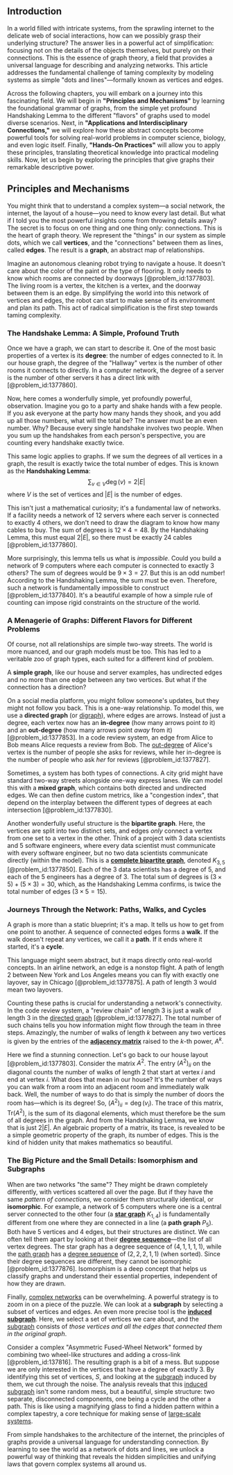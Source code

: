 ## Introduction
In a world filled with intricate systems, from the sprawling internet to the delicate web of social interactions, how can we possibly grasp their underlying structure? The answer lies in a powerful act of simplification: focusing not on the details of the objects themselves, but purely on their connections. This is the essence of graph theory, a field that provides a universal language for describing and analyzing networks. This article addresses the fundamental challenge of taming complexity by modeling systems as simple "dots and lines"—formally known as vertices and edges.

Across the following chapters, you will embark on a journey into this fascinating field. We will begin in **"Principles and Mechanisms"** by learning the foundational grammar of graphs, from the simple yet profound Handshaking Lemma to the different "flavors" of graphs used to model diverse scenarios. Next, in **"Applications and Interdisciplinary Connections,"** we will explore how these abstract concepts become powerful tools for solving real-world problems in computer science, biology, and even logic itself. Finally, **"Hands-On Practices"** will allow you to apply these principles, translating theoretical knowledge into practical modeling skills. Now, let us begin by exploring the principles that give graphs their remarkable descriptive power.

## Principles and Mechanisms

You might think that to understand a complex system—a social network, the internet, the layout of a house—you need to know every last detail. But what if I told you the most powerful insights come from throwing details away? The secret is to focus on one thing and one thing only: connections. This is the heart of graph theory. We represent the "things" in our system as simple dots, which we call **vertices**, and the "connections" between them as lines, called **edges**. The result is a **graph**, an abstract map of relationships.

Imagine an autonomous cleaning robot trying to navigate a house. It doesn't care about the color of the paint or the type of flooring. It only needs to know which rooms are connected by doorways [@problem_id:1377803]. The living room is a vertex, the kitchen is a vertex, and the doorway between them is an edge. By simplifying the world into this network of vertices and edges, the robot can start to make sense of its environment and plan its path. This act of radical simplification is the first step towards taming complexity.

### The Handshake Lemma: A Simple, Profound Truth

Once we have a graph, we can start to describe it. One of the most basic properties of a vertex is its **degree**: the number of edges connected to it. In our house graph, the degree of the "Hallway" vertex is the number of other rooms it connects to directly. In a computer network, the degree of a server is the number of other servers it has a direct link with [@problem_id:1377860].

Now, here comes a wonderfully simple, yet profoundly powerful, observation. Imagine you go to a party and shake hands with a few people. If you ask everyone at the party how many hands they shook, and you add up all those numbers, what will the total be? The answer must be an even number. Why? Because every single handshake involves two people. When you sum up the handshakes from each person's perspective, you are counting every handshake exactly twice.

This same logic applies to graphs. If we sum the degrees of all vertices in a graph, the result is exactly twice the total number of edges. This is known as the **Handshaking Lemma**:
$$ \sum_{v \in V} \deg(v) = 2|E| $$
where $V$ is the set of vertices and $|E|$ is the number of edges.

This isn't just a mathematical curiosity; it's a fundamental law of networks. If a facility needs a network of 12 servers where each server is connected to exactly 4 others, we don't need to draw the diagram to know how many cables to buy. The sum of degrees is $12 \times 4 = 48$. By the Handshaking Lemma, this must equal $2|E|$, so there must be exactly $24$ cables [@problem_id:1377860].

More surprisingly, this lemma tells us what is *impossible*. Could you build a network of 9 computers where each computer is connected to exactly 3 others? The sum of degrees would be $9 \times 3 = 27$. But this is an odd number! According to the Handshaking Lemma, the sum must be even. Therefore, such a network is fundamentally impossible to construct [@problem_id:1377840]. It's a beautiful example of how a simple rule of counting can impose rigid constraints on the structure of the world.

### A Menagerie of Graphs: Different Flavors for Different Problems

Of course, not all relationships are simple two-way streets. The world is more nuanced, and our graph models must be too. This has led to a veritable zoo of graph types, each suited for a different kind of problem.

A **simple graph**, like our house and server examples, has undirected edges and no more than one edge between any two vertices. But what if the connection has a direction?

On a social media platform, you might follow someone's updates, but they might not follow you back. This is a one-way relationship. To model this, we use a **directed graph** (or [digraph](@article_id:276465)), where edges are arrows. Instead of just a degree, each vertex now has an **in-degree** (how many arrows point *to* it) and an **out-degree** (how many arrows point *away* from it) [@problem_id:1377853]. In a code review system, an edge from Alice to Bob means Alice requests a review from Bob. The [out-degree](@article_id:262687) of Alice's vertex is the number of people she asks for reviews, while her in-degree is the number of people who ask *her* for reviews [@problem_id:1377827].

Sometimes, a system has both types of connections. A city grid might have standard two-way streets alongside one-way express lanes. We can model this with a **mixed graph**, which contains both directed and undirected edges. We can then define custom metrics, like a "congestion index", that depend on the interplay between the different types of degrees at each intersection [@problem_id:1377830].

Another wonderfully useful structure is the **bipartite graph**. Here, the vertices are split into two distinct sets, and edges *only* connect a vertex from one set to a vertex in the other. Think of a project with 3 data scientists and 5 software engineers, where every data scientist must communicate with every software engineer, but no two data scientists communicate directly (within the model). This is a **[complete bipartite graph](@article_id:275735)**, denoted $K_{3,5}$ [@problem_id:1377850]. Each of the 3 data scientists has a degree of 5, and each of the 5 engineers has a degree of 3. The total sum of degrees is $(3 \times 5) + (5 \times 3) = 30$, which, as the Handshaking Lemma confirms, is twice the total number of edges ($3 \times 5 = 15$).

### Journeys Through the Network: Paths, Walks, and Cycles

A graph is more than a static blueprint; it's a map. It tells us how to get from one point to another. A sequence of connected edges forms a **walk**. If the walk doesn't repeat any vertices, we call it a **path**. If it ends where it started, it's a **cycle**.

This language might seem abstract, but it maps directly onto real-world concepts. In an airline network, an edge is a nonstop flight. A path of length 2 between New York and Los Angeles means you can fly with exactly one layover, say in Chicago [@problem_id:1377875]. A path of length 3 would mean two layovers.

Counting these paths is crucial for understanding a network's connectivity. In the code review system, a "review chain" of length 3 is just a walk of length 3 in the [directed graph](@article_id:265041) [@problem_id:1377827]. The total number of such chains tells you how information might flow through the team in three steps. Amazingly, the number of walks of length $k$ between any two vertices is given by the entries of the **[adjacency matrix](@article_id:150516)** raised to the $k$-th power, $A^k$.

Here we find a stunning connection. Let's go back to our house layout [@problem_id:1377803]. Consider the matrix $A^2$. The entry $(A^2)_{ii}$ on the diagonal counts the number of walks of length 2 that start at vertex $i$ and end at vertex $i$. What does that mean in our house? It's the number of ways you can walk from a room into an adjacent room and immediately walk back. Well, the number of ways to do that is simply the number of doors the room has—which is its degree! So, $(A^2)_{ii} = \deg(v_i)$. The trace of this matrix, $\text{Tr}(A^2)$, is the sum of its diagonal elements, which must therefore be the sum of all degrees in the graph. And from the Handshaking Lemma, we know that is just $2|E|$. An algebraic property of a matrix, its trace, is revealed to be a simple geometric property of the graph, its number of edges. This is the kind of hidden unity that makes mathematics so beautiful.

### The Big Picture and the Small Details: Isomorphism and Subgraphs

When are two networks "the same"? They might be drawn completely differently, with vertices scattered all over the page. But if they have the same *pattern of connections*, we consider them structurally identical, or **isomorphic**. For example, a network of 5 computers where one is a central server connected to the other four (a **[star graph](@article_id:271064)** $K_{1,4}$) is fundamentally different from one where they are connected in a line (a **path graph** $P_5$). Both have 5 vertices and 4 edges, but their structures are distinct. We can often tell them apart by looking at their **[degree sequence](@article_id:267356)**—the list of all vertex degrees. The star graph has a degree sequence of $(4,1,1,1,1)$, while the [path graph](@article_id:274105) has a [degree sequence](@article_id:267356) of $(2,2,2,1,1)$ (when sorted). Since their degree sequences are different, they cannot be isomorphic [@problem_id:1377876]. Isomorphism is a deep concept that helps us classify graphs and understand their essential properties, independent of how they are drawn.

Finally, [complex networks](@article_id:261201) can be overwhelming. A powerful strategy is to zoom in on a piece of the puzzle. We can look at a **subgraph** by selecting a subset of vertices and edges. An even more precise tool is the **[induced subgraph](@article_id:269818)**. Here, we select a set of vertices we care about, and the [subgraph](@article_id:272848) consists of *those vertices and all the edges that connected them in the original graph*.

Consider a complex "Asymmetric Fused-Wheel Network" formed by combining two wheel-like structures and adding a cross-link [@problem_id:137816]. The resulting graph is a bit of a mess. But suppose we are only interested in the vertices that have a degree of exactly 3. By identifying this set of vertices, $S$, and looking at the [subgraph](@article_id:272848) induced by them, we cut through the noise. The analysis reveals that this [induced subgraph](@article_id:269818) isn't some random mess, but a beautiful, simple structure: two separate, disconnected components, one being a cycle and the other a path. This is like using a magnifying glass to find a hidden pattern within a complex tapestry, a core technique for making sense of [large-scale systems](@article_id:166354).

From simple handshakes to the architecture of the internet, the principles of graphs provide a universal language for understanding connection. By learning to see the world as a network of dots and lines, we unlock a powerful way of thinking that reveals the hidden simplicities and unifying laws that govern complex systems all around us.